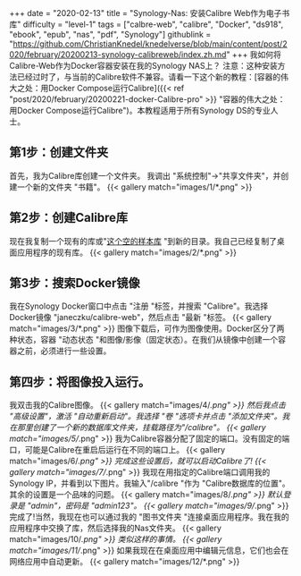 +++
date = "2020-02-13"
title = "Synology-Nas: 安装Calibre Web作为电子书库"
difficulty = "level-1"
tags = ["calbre-web", "calibre", "Docker", "ds918", "ebook", "epub", "nas", "pdf", "Synology"]
githublink = "https://github.com/ChristianKnedel/knedelverse/blob/main/content/post/2020/february/20200213-synology-calibreweb/index.zh.md"
+++
我如何将Calibre-Web作为Docker容器安装在我的Synology NAS上？ 注意：这种安装方法已经过时了，与当前的Calibre软件不兼容。请看一下这个新的教程：[容器的伟大之处：用Docker Compose运行Calibre]({{< ref "post/2020/february/20200221-docker-Calibre-pro" >}} "容器的伟大之处：用Docker Compose运行Calibre")。本教程适用于所有Synology DS的专业人士。
## 第1步：创建文件夹
首先，我为Calibre库创建一个文件夹。  我调出 "系统控制"->"共享文件夹"，并创建一个新的文件夹 "书籍"。
{{< gallery match="images/1/*.png" >}}

## 第2步：创建Calibre库
现在我复制一个现有的库或"[这个空的样本库](https://drive.google.com/file/d/1zfeU7Jh3FO_jFlWSuZcZQfQOGD0NvXBm/view) "到新的目录。我自己已经复制了桌面应用程序的现有库。
{{< gallery match="images/2/*.png" >}}

## 第3步：搜索Docker镜像
我在Synology Docker窗口中点击 "注册 "标签，并搜索 "Calibre"。我选择Docker镜像 "janeczku/calibre-web"，然后点击 "最新 "标签。
{{< gallery match="images/3/*.png" >}}
图像下载后，可作为图像使用。Docker区分了两种状态，容器 "动态状态 "和图像/影像（固定状态）。在我们从镜像中创建一个容器之前，必须进行一些设置。
## 第四步：将图像投入运行。
我双击我的Calibre图像。
{{< gallery match="images/4/*.png" >}}
然后我点击 "高级设置"，激活 "自动重新启动"。我选择 "卷 "选项卡并点击 "添加文件夹"。我在那里创建了一个新的数据库文件夹，挂载路径为"/calibre"。
{{< gallery match="images/5/*.png" >}}
我为Calibre容器分配了固定的端口。没有固定的端口，可能是Calibre在重启后运行在不同的端口上。
{{< gallery match="images/6/*.png" >}}
完成这些设置后，就可以启动Calibre了!
{{< gallery match="images/7/*.png" >}}
我现在用指定的Calibre端口调用我的Synology IP，并看到以下图片。我输入"/calibre "作为 "Calibre数据库的位置"。其余的设置是一个品味的问题。
{{< gallery match="images/8/*.png" >}}
默认登录是 "admin"，密码是 "admin123"。
{{< gallery match="images/9/*.png" >}}
完成了!当然，我现在也可以通过我的 "图书文件夹 "连接桌面应用程序。我在我的应用程序中交换了库，然后选择我的Nas文件夹。
{{< gallery match="images/10/*.png" >}}
类似这样的事情。
{{< gallery match="images/11/*.png" >}}
如果我现在在桌面应用中编辑元信息，它们也会在网络应用中自动更新。
{{< gallery match="images/12/*.png" >}}
